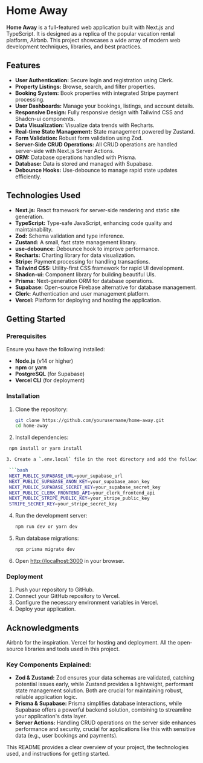 # Home Away

**Home Away** is a full-featured web application built with Next.js and TypeScript. It is designed as a replica of the popular vacation rental platform, Airbnb. This project showcases a wide array of modern web development techniques, libraries, and best practices.

## Features

- **User Authentication:** Secure login and registration using Clerk.
- **Property Listings:** Browse, search, and filter properties.
- **Booking System:** Book properties with integrated Stripe payment processing.
- **User Dashboards:** Manage your bookings, listings, and account details.
- **Responsive Design:** Fully responsive design with Tailwind CSS and Shadcn-ui components.
- **Data Visualization:** Visualize data trends with Recharts.
- **Real-time State Management:** State management powered by Zustand.
- **Form Validation:** Robust form validation using Zod.
- **Server-Side CRUD Operations:** All CRUD operations are handled server-side with Next.js Server Actions.
- **ORM:** Database operations handled with Prisma.
- **Database:** Data is stored and managed with Supabase.
- **Debounce Hooks:** Use-debounce to manage rapid state updates efficiently.

## Technologies Used

- **Next.js:** React framework for server-side rendering and static site generation.
- **TypeScript:** Type-safe JavaScript, enhancing code quality and maintainability.
- **Zod:** Schema validation and type inference.
- **Zustand:** A small, fast state management library.
- **use-debounce:** Debounce hook to improve performance.
- **Recharts:** Charting library for data visualization.
- **Stripe:** Payment processing for handling transactions.
- **Tailwind CSS:** Utility-first CSS framework for rapid UI development.
- **Shadcn-ui:** Component library for building beautiful UIs.
- **Prisma:** Next-generation ORM for database operations.
- **Supabase:** Open-source Firebase alternative for database management.
- **Clerk:** Authentication and user management platform.
- **Vercel:** Platform for deploying and hosting the application.

## Getting Started

### Prerequisites

Ensure you have the following installed:

- **Node.js** (v14 or higher)
- **npm** or **yarn**
- **PostgreSQL** (for Supabase)
- **Vercel CLI** (for deployment)

### Installation

1. Clone the repository:

   ```bash
   git clone https://github.com/yourusername/home-away.git
   cd home-away

   ```

2. Install dependencies:

````bash
 npm install or yarn install

3. Create a `.env.local` file in the root directory and add the following environment variables:

 ```bash
 NEXT_PUBLIC_SUPABASE_URL=your_supabase_url
 NEXT_PUBLIC_SUPABASE_ANON_KEY=your_supabase_anon_key
 NEXT_PUBLIC_SUPABASE_SECRET_KEY=your_supabase_secret_key
 NEXT_PUBLIC_CLERK_FRONTEND_API=your_clerk_frontend_api
 NEXT_PUBLIC_STRIPE_PUBLIC_KEY=your_stripe_public_key
 STRIPE_SECRET_KEY=your_stripe_secret_key
````

4. Run the development server:

   ```bash
   npm run dev or yarn dev

   ```

5. Run database migrations:

   ```bash
   npx prisma migrate dev

   ```

6. Open [http://localhost:3000](http://localhost:3000) in your browser.

### Deployment

1. Push your repository to GitHub.
2. Connect your GitHub repository to Vercel.
3. Configure the necessary environment variables in Vercel.
4. Deploy your application.

## Acknowledgments

Airbnb for the inspiration.
Vercel for hosting and deployment.
All the open-source libraries and tools used in this project.

### Key Components Explained:

- **Zod & Zustand:** Zod ensures your data schemas are validated, catching potential issues early, while Zustand provides a lightweight, performant state management solution. Both are crucial for maintaining robust, reliable application logic.
- **Prisma & Supabase:** Prisma simplifies database interactions, while Supabase offers a powerful backend solution, combining to streamline your application's data layer.
- **Server Actions:** Handling CRUD operations on the server side enhances performance and security, crucial for applications like this with sensitive data (e.g., user bookings and payments).

This README provides a clear overview of your project, the technologies used, and instructions for getting started.
